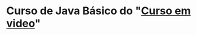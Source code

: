 # Curso de Java Básico do "<a href="https://www.cursoemvideo.com/curso/java-basico/" target="blank_">Curso em video</a>"
